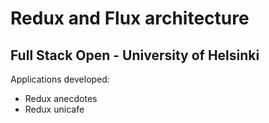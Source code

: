 <h1>Redux and Flux architecture</h1>
<h2>Full Stack Open - University of Helsinki</h2>
<p>Applications developed:</p>
<ul>
  <li>Redux anecdotes</li>
  <li>Redux unicafe</li>
</ul>